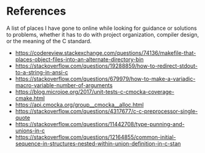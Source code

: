 # References
A list of places I have gone to online while looking for guidance or solutions
to problems, whether it has to do with project organization, compiler design,
or the meaning of the C standard.

- https://codereview.stackexchange.com/questions/74136/makefile-that-places-object-files-into-an-alternate-directory-bin
- https://stackoverflow.com/questions/19288859/how-to-redirect-stdout-to-a-string-in-ansi-c
- https://stackoverflow.com/questions/679979/how-to-make-a-variadic-macro-variable-number-of-arguments
- https://blog.microjoe.org/2017/unit-tests-c-cmocka-coverage-cmake.html
- https://api.cmocka.org/group__cmocka__alloc.html
- https://stackoverflow.com/questions/4317677/c-c-preprocessor-single-quote
- https://stackoverflow.com/questions/11442708/type-punning-and-unions-in-c
- https://stackoverflow.com/questions/12164855/common-initial-sequence-in-structures-nested-within-union-definition-in-c-stan
